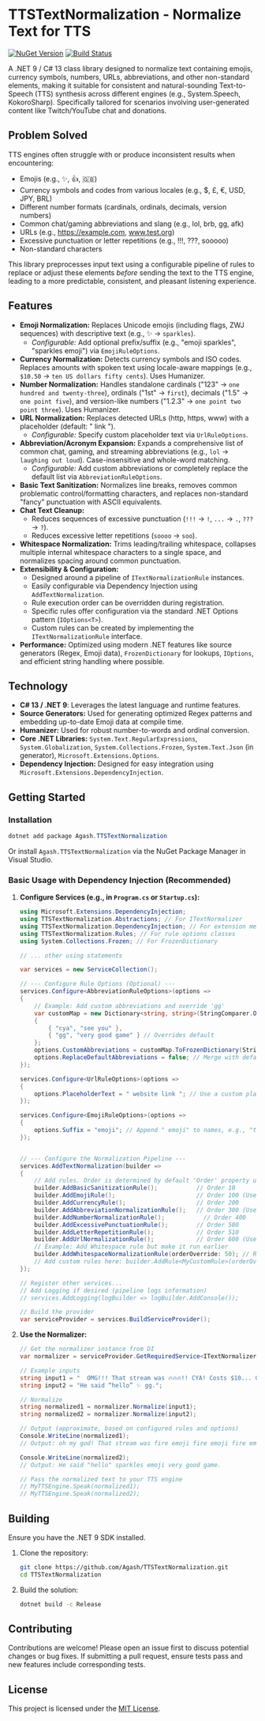 ﻿# TTSTextNormalization - Normalize Text for TTS

[![NuGet Version](https://img.shields.io/nuget/v/Agash.TTSTextNormalization.svg?style=flat-square)](https://www.nuget.org/packages/Agash.TTSTextNormalization/)
[![Build Status](https://img.shields.io/github/actions/workflow/status/Agash/TTSTextNormalization/dotnet-publish.yml?branch=master&style=flat-square)](https://github.com/Agash/TTSTextNormalization/actions)

A .NET 9 / C# 13 class library designed to normalize text containing emojis, currency symbols, numbers, URLs, abbreviations, and other non-standard elements, making it suitable for consistent and natural-sounding Text-to-Speech (TTS) synthesis across different engines (e.g., System.Speech, KokoroSharp). Specifically tailored for scenarios involving user-generated content like Twitch/YouTube chat and donations.

## Problem Solved

TTS engines often struggle with or produce inconsistent results when encountering:

*   Emojis (e.g., ✨, 👍, 🇬🇧)
*   Currency symbols and codes from various locales (e.g., $, £, €, USD, JPY, BRL)
*   Different number formats (cardinals, ordinals, decimals, version numbers)
*   Common chat/gaming abbreviations and slang (e.g., lol, brb, gg, afk)
*   URLs (e.g., https://example.com, www.test.org)
*   Excessive punctuation or letter repetitions (e.g., !!!, ???, sooooo)
*   Non-standard characters

This library preprocesses input text using a configurable pipeline of rules to replace or adjust these elements *before* sending the text to the TTS engine, leading to a more predictable, consistent, and pleasant listening experience.

## Features

*   **Emoji Normalization:** Replaces Unicode emojis (including flags, ZWJ sequences) with descriptive text (e.g., ✨ -> `sparkles`).
    *   *Configurable:* Add optional prefix/suffix (e.g., "emoji sparkles", "sparkles emoji") via `EmojiRuleOptions`.
*   **Currency Normalization:** Detects currency symbols and ISO codes. Replaces amounts with spoken text using locale-aware mappings (e.g., `$10.50` -> `ten US dollars fifty cents`). Uses Humanizer.
*   **Number Normalization:** Handles standalone cardinals ("123" -> `one hundred and twenty-three`), ordinals ("1st" -> `first`), decimals ("1.5" -> `one point five`), and version-like numbers ("1.2.3" -> `one point two point three`). Uses Humanizer.
*   **URL Normalization:** Replaces detected URLs (http, https, www) with a placeholder (default: " link ").
    *   *Configurable:* Specify custom placeholder text via `UrlRuleOptions`.
*   **Abbreviation/Acronym Expansion:** Expands a comprehensive list of common chat, gaming, and streaming abbreviations (e.g., `lol` -> `laughing out loud`). Case-insensitive and whole-word matching.
    *   *Configurable:* Add custom abbreviations or completely replace the default list via `AbbreviationRuleOptions`.
*   **Basic Text Sanitization:** Normalizes line breaks, removes common problematic control/formatting characters, and replaces non-standard "fancy" punctuation with ASCII equivalents.
*   **Chat Text Cleanup:**
    *   Reduces sequences of excessive punctuation (`!!!` -> `!`, `...` -> `.`, `???` -> `?`).
    *   Reduces excessive letter repetitions (`soooo` -> `soo`).
*   **Whitespace Normalization:** Trims leading/trailing whitespace, collapses multiple internal whitespace characters to a single space, and normalizes spacing around common punctuation.
*   **Extensibility & Configuration:**
    *   Designed around a pipeline of `ITextNormalizationRule` instances.
    *   Easily configurable via Dependency Injection using `AddTextNormalization`.
    *   Rule execution order can be overridden during registration.
    *   Specific rules offer configuration via the standard .NET Options pattern (`IOptions<T>`).
    *   Custom rules can be created by implementing the `ITextNormalizationRule` interface.
*   **Performance:** Optimized using modern .NET features like source generators (Regex, Emoji data), `FrozenDictionary` for lookups, `IOptions`, and efficient string handling where possible.

## Technology

*   **C# 13 / .NET 9**: Leverages the latest language and runtime features.
*   **Source Generators:** Used for generating optimized Regex patterns and embedding up-to-date Emoji data at compile time.
*   **Humanizer:** Used for robust number-to-words and ordinal conversion.
*   **Core .NET Libraries:** `System.Text.RegularExpressions`, `System.Globalization`, `System.Collections.Frozen`, `System.Text.Json` (in generator), `Microsoft.Extensions.Options`.
*   **Dependency Injection:** Designed for easy integration using `Microsoft.Extensions.DependencyInjection`.

## Getting Started

### Installation

```powershell
dotnet add package Agash.TTSTextNormalization
```
Or install `Agash.TTSTextNormalization` via the NuGet Package Manager in Visual Studio.

### Basic Usage with Dependency Injection (Recommended)

1.  **Configure Services (e.g., in `Program.cs` or `Startup.cs`):**

    ```csharp
    using Microsoft.Extensions.DependencyInjection;
    using TTSTextNormalization.Abstractions; // For ITextNormalizer
    using TTSTextNormalization.DependencyInjection; // For extension methods
    using TTSTextNormalization.Rules; // For rule options classes
    using System.Collections.Frozen; // For FrozenDictionary

    // ... other using statements

    var services = new ServiceCollection();

    // --- Configure Rule Options (Optional) ---
    services.Configure<AbbreviationRuleOptions>(options =>
    {
        // Example: Add custom abbreviations and override 'gg'
        var customMap = new Dictionary<string, string>(StringComparer.OrdinalIgnoreCase)
        {
            { "cya", "see you" },
            { "gg", "very good game" } // Overrides default
        };
        options.CustomAbbreviations = customMap.ToFrozenDictionary(StringComparer.OrdinalIgnoreCase);
        options.ReplaceDefaultAbbreviations = false; // Merge with defaults (default behavior)
    });

    services.Configure<UrlRuleOptions>(options =>
    {
        options.PlaceholderText = " website link "; // Use a custom placeholder
    });

    services.Configure<EmojiRuleOptions>(options =>
    {
        options.Suffix = "emoji"; // Append " emoji" to names, e.g., "thumbs up emoji"
    });


    // --- Configure the Normalization Pipeline ---
    services.AddTextNormalization(builder =>
    {
        // Add rules. Order is determined by default 'Order' property unless overridden.
        builder.AddBasicSanitizationRule();           // Order 10
        builder.AddEmojiRule();                       // Order 100 (Uses configured options)
        builder.AddCurrencyRule();                    // Order 200
        builder.AddAbbreviationNormalizationRule();   // Order 300 (Uses configured options)
        builder.AddNumberNormalizationRule();           // Order 400
        builder.AddExcessivePunctuationRule();        // Order 500
        builder.AddLetterRepetitionRule();            // Order 510
        builder.AddUrlNormalizationRule();            // Order 600 (Uses configured options)
        // Example: Add Whitespace rule but make it run earlier
        builder.AddWhitespaceNormalizationRule(orderOverride: 50); // Runs before Emoji now!
        // Add custom rules here: builder.AddRule<MyCustomRule>(orderOverride: 700);
    });

    // Register other services...
    // Add Logging if desired (pipeline logs information)
    // services.AddLogging(logBuilder => logBuilder.AddConsole());

    // Build the provider
    var serviceProvider = services.BuildServiceProvider();
    ```

2.  **Use the Normalizer:**

    ```csharp
    // Get the normalizer instance from DI
    var normalizer = serviceProvider.GetRequiredService<ITextNormalizer>();

    // Example inputs
    string input1 = "  OMG!!! That stream was 🔥🔥🔥!! CYA! Costs $10... Check www.example.com! ";
    string input2 = "He said “hello” ✨ gg.";

    // Normalize
    string normalized1 = normalizer.Normalize(input1);
    string normalized2 = normalizer.Normalize(input2);

    // Output (approximate, based on configured rules and options)
    Console.WriteLine(normalized1);
    // Output: oh my god! That stream was fire emoji fire emoji fire emoji! see you! Costs ten US dollars. Check website link!

    Console.WriteLine(normalized2);
    // Output: He said "hello" sparkles emoji very good game.

    // Pass the normalized text to your TTS engine
    // MyTTSEngine.Speak(normalized1);
    // MyTTSEngine.Speak(normalized2);
    ```

## Building

Ensure you have the .NET 9 SDK installed.

1.  Clone the repository:
    ```bash
    git clone https://github.com/Agash/TTSTextNormalization.git
    cd TTSTextNormalization
    ```
2.  Build the solution:
    ```bash
    dotnet build -c Release
    ```

## Contributing

Contributions are welcome! Please open an issue first to discuss potential changes or bug fixes. If submitting a pull request, ensure tests pass and new features include corresponding tests.

## License

This project is licensed under the [MIT License](LICENSE.txt).